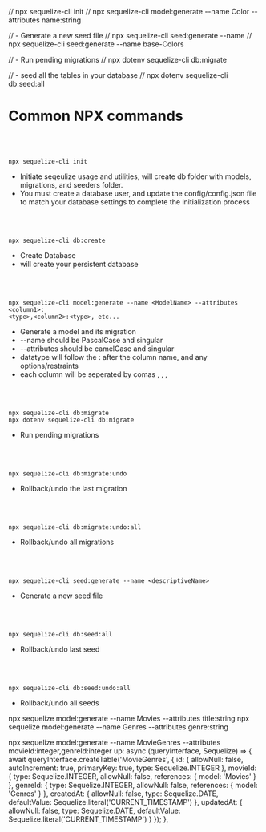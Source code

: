 // npx sequelize-cli init
// npx sequelize-cli model:generate --name Color --attributes name:string

// - Generate a new seed file
// npx sequelize-cli seed:generate --name <descriptiveName>
// npx sequelize-cli seed:generate --name base-Colors

// - Run pending migrations
// npx dotenv sequelize-cli db:migrate

// - seed all the tables in your database
// npx dotenv sequelize-cli db:seed:all



# Common NPX commands

<br></br>

```
npx sequelize-cli init
```

- Initiate seqeulize usage and utilities, will create db folder with models, migrations, and seeders folder.
- You must create a database user, and update the config/config.json file to match your database settings to complete the initialization process

<br></br>

```
npx sequelize-cli db:create
```

- Create Database
- will create your persistent database

<br></br>

```
npx sequelize-cli model:generate --name <ModelName> --attributes <column1>:
<type>,<column2>:<type>, etc...
```

- Generate a model and its migration
- --name should be PascalCase and singular
- --attributes should be camelCase and singular
- datatype will follow the : after the column name, and any options/restraints
- each column will be seperated by comas , , ,

<br></br>

```
npx sequelize-cli db:migrate
npx dotenv sequelize-cli db:migrate
```

- Run pending migrations

<br></br>

```
npx sequelize-cli db:migrate:undo
```

- Rollback/undo the last migration

<br></br>

```
npx sequelize-cli db:migrate:undo:all
```

- Rollback/undo all migrations

<br></br>

```
npx sequelize-cli seed:generate --name <descriptiveName>
```

- Generate a new seed file

<br></br>

```
npx sequelize-cli db:seed:all
```

- Rollback/undo last seed

<br></br>

```
npx sequelize-cli db:seed:undo:all
```

- Rollback/undo all seeds




npx sequelize model:generate --name Movies --attributes title:string
npx sequelize model:generate --name Genres --attributes genre:string


npx sequelize model:generate --name MovieGenres --attributes movieId:integer,genreId:integer
up: async (queryInterface, Sequelize) => {
  await queryInterface.createTable('MovieGenres', {
    id: {
      allowNull: false,
      autoIncrement: true,
      primaryKey: true,
      type: Sequelize.INTEGER
    },
    movieId: {
      type: Sequelize.INTEGER,
      allowNull: false,
      references: { model: 'Movies' }
    },
    genreId: {
      type: Sequelize.INTEGER,
      allowNull: false,
      references: { model: 'Genres' }
    },
    createdAt: {
      allowNull: false,
      type: Sequelize.DATE,
      defaultValue: Sequelize.literal('CURRENT_TIMESTAMP')
    },
    updatedAt: {
      allowNull: false,
      type: Sequelize.DATE,
      defaultValue: Sequelize.literal('CURRENT_TIMESTAMP')
    }
  });
},